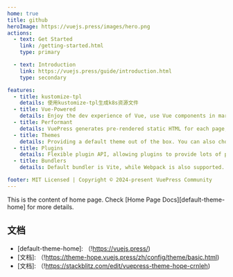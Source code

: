 ```yaml
---
home: true
title: github
heroImage: https://vuejs.press/images/hero.png
actions:
  - text: Get Started
    link: /getting-started.html
    type: primary

  - text: Introduction
    link: https://vuejs.press/guide/introduction.html
    type: secondary

features:
  - title: kustomize-tpl
    details: 使用kustomize-tpl生成k8s资源文件
  - title: Vue-Powered
    details: Enjoy the dev experience of Vue, use Vue components in markdown, and develop custom themes with Vue.
  - title: Performant
    details: VuePress generates pre-rendered static HTML for each page, and runs as an SPA once a page is loaded.
  - title: Themes
    details: Providing a default theme out of the box. You can also choose a community theme or create your own one.
  - title: Plugins
    details: Flexible plugin API, allowing plugins to provide lots of plug-and-play features for your site.
  - title: Bundlers
    details: Default bundler is Vite, while Webpack is also supported. Choose the one you like!

footer: MIT Licensed | Copyright © 2024-present VuePress Community
---
```


This is the content of home page. Check [Home Page Docs][default-theme-home] for more details.

## 文档

- [default-theme-home]: （!<https://vuejs.press/>)
- [文档]: （!<https://theme-hope.vuejs.press/zh/config/theme/basic.html>)
- [文档]: （!<https://stackblitz.com/edit/vuepress-theme-hope-crnleh>)